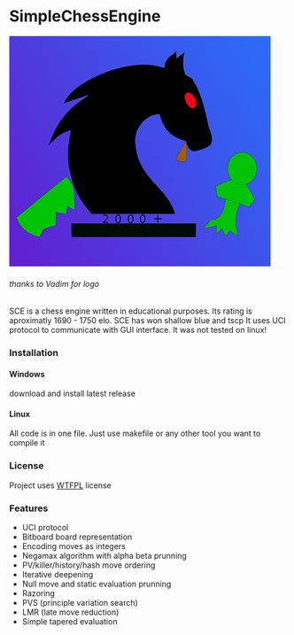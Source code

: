 # SimpleChessEngine
![](https://github.com/Matveiiy/SimpleChessEngine/blob/main/logo.png)
###### thanks to Vadim for logo

SCE is a chess engine written in educational purposes. Its rating is aproximatly 1690 - 1750 elo. SCE has won shallow blue and tscp It uses UCI protocol to communicate with GUI interface. It was not tested on linux!
### Installation
#### Windows
download and install latest release
#### Linux
All code is in one file. Just use makefile or any other tool you want to compile it
### License
Project uses [WTFPL](http://www.wtfpl.net/) license
### Features
- UCI protocol
- Bitboard board representation
- Encoding moves as integers
- Negamax algorithm with alpha beta prunning
- PV/killer/history/hash move ordering
- Iterative deepening
- Null move and static evaluation prunning 
- Razoring
- PVS (principle variation search)
- LMR (late move reduction)
- Simple tapered evaluation

